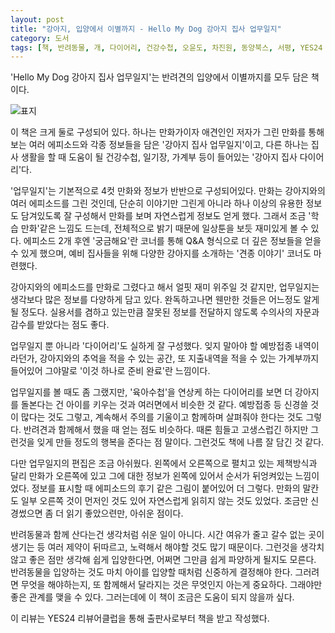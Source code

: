 ```yaml
---
layout: post
title: "강아지, 입양에서 이별까지 - Hello My Dog 강아지 집사 업무일지"
category: 도서
tags: [책, 반려동물, 개, 다이어리, 건강수첩, 오윤도, 차진원, 동양북스, 서평, YES24 리뷰어클럽]
---
```


'Hello My Dog 강아지 집사 업무일지'는
반려견의 입양에서 이별까지를 모두 담은 책이다.

![표지](https://lh3.googleusercontent.com/JKk0wZk8DfiWU61wqfhJxRYRE9axQPiMJsf5VvEhlLcLkb66nlHyA0olu_rxg5Of7_kInqWyV98ldw=s480)

이 책은 크게 둘로 구성되어 있다.
하나는 만화가이자 애견인인 저자가 그린 만화를 통해 보는 여러 에피소드와
각종 정보들을 담은 '강아지 집사 업무일지'이고,
다른 하나는 집사 생활을 할 때 도움이 될 건강수첩, 일기장, 가계부 등이 들어있는
'강아지 집사 다이어리'다.

'업무일지'는 기본적으로 4컷 만화와 정보가 반반으로 구성되어있다.
만화는 강아지와의 여러 에피소드를 그린 것인데,
단순히 이야기만 그린게 아니라
하나 이상의 유용한 정보도 담겨있도록 잘 구성해서
만화를 보며 자연스럽게 정보도 얻게 했다.
그래서 조금 '학습 만화'같은 느낌도 드는데,
전체적으로 밝기 때문에 일상툰을 보듯 재미있게 볼 수 있다.
에피소드 2개 후엔 '궁금해요'란 코너를 통해
Q&A 형식으로 더 깊은 정보들을 얻을 수 있게 했으며,
예비 집사들을 위해 다양한 강아지를 소개하는 '견종 이야기' 코너도 마련했다.

강아지와의 에피소드를 만화로 그렸다고 해서 얼핏 재미 위주일 것 같지만,
업무일지는 생각보다 많은 정보를 다양하게 담고 있다.
완독하고나면 웬만한 것들은 어느정도 알게 될 정도다.
실용서를 겸하고 있는만큼
잘못된 정보를 전달하지 않도록
수의사의 자문과 감수를 받았다는 점도 좋다.

업무일지 뿐 아니라 '다이어리'도 실하게 잘 구성했다.
잊지 말아야 할 예방접종 내역이라던가,
강아지와의 추억을 적을 수 있는 공간,
또 지출내역을 적을 수 있는 가계부까지 들어있어
그야말로 '이것 하나로 준비 완료'란 느낌이다.

업무일지를 볼 때도 좀 그랬지만,
'육아수첩'을 연상케 하는 다이어리를 보면 더
강아지를 돌본다는 건 아이를 키우는 것과 여러면에서 비슷한 것 같다.
예방접종 등 신경쓸 것이 많다는 것도 그렇고,
계속해서 주의를 기울이고
함께하며
살펴줘야 한다는 것도 그렇다.
반려견과 함께해서 했을 때 얻는 점도 비슷하다.
때론 힘들고 고생스럽긴 하지만
그런것을 잊게 만들 정도의 행복을 준다는 점 말이다.
그런것도 책에 나름 잘 담긴 것 같다.

다만 업무일지의 편집은 조금 아쉬웠다.
왼쪽에서 오른쪽으로 펼치고 있는 제책방식과 달리
만화가 오른쪽에 있고 그에 대한 정보가 왼쪽에 있어서 순서가 뒤엉켜있는 느낌이었다.
정보를 표시할 때 에피소드의 후기 같은 그림이 붙어있어 더 그렇다.
만화의 말칸도 일부 오른쪽 것이 먼저인 것도 있어
자연스럽게 읽히지 않는 것도 있었다.
조금만 신경썼으면 좀 더 읽기 좋았으련만, 아쉬운 점이다.

반려동물과 함께 산다는건 생각처럼 쉬운 일이 아니다.
시간 여유가 줄고 갈수 없는 곳이 생기는 등 여러 제약이 뒤따르고,
노력해서 해야할 것도 많기 때문이다.
그런것을 생각치 않고 좋은 점만 생각해 쉽게 입양한다면,
어쩌면 그만큼 쉽게 파양하게 될지도 모른다.
반려동물을 입양하는 것도 마치 아이를 입양할 때처럼 신중하게 결정해야 한다.
그러려면 무엇을 해야하는지, 또 함께해서 달라지는 것은 무엇인지 아는게 중요하다.
그래야만 좋은 관계를 맺을 수 있다.
그러는데에 이 책이 조금은 도움이 되지 않을까 싶다.



<div class="im im-info">
이 리뷰는 YES24 리뷰어클럽을 통해 출판사로부터 책을 받고 작성했다.
</div>
